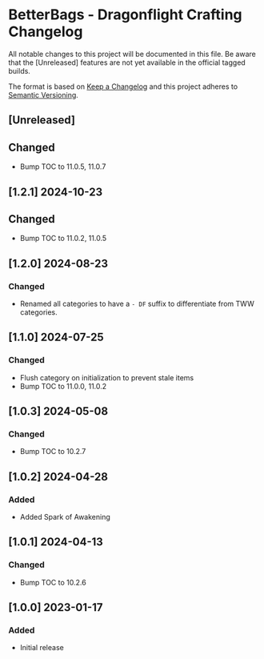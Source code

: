 # BetterBags - Dragonflight Crafting Changelog
All notable changes to this project will be documented in this file. Be aware that the [Unreleased] features are not yet available in the official tagged builds.

The format is based on [Keep a Changelog](http://keepachangelog.com/) and this project adheres to [Semantic Versioning](http://semver.org/).

## [Unreleased]
## Changed
- Bump TOC to 11.0.5, 11.0.7

## [1.2.1] 2024-10-23
## Changed
- Bump TOC to 11.0.2, 11.0.5

## [1.2.0] 2024-08-23
### Changed
- Renamed all categories to have a `- DF` suffix to differentiate from TWW categories.

## [1.1.0] 2024-07-25
### Changed
- Flush category on initialization to prevent stale items
- Bump TOC to 11.0.0, 11.0.2

## [1.0.3] 2024-05-08
### Changed
- Bump TOC to 10.2.7

## [1.0.2] 2024-04-28
### Added
- Added Spark of Awakening

## [1.0.1] 2024-04-13
### Changed
- Bump TOC to 10.2.6

## [1.0.0] 2023-01-17
### Added
- Initial release
